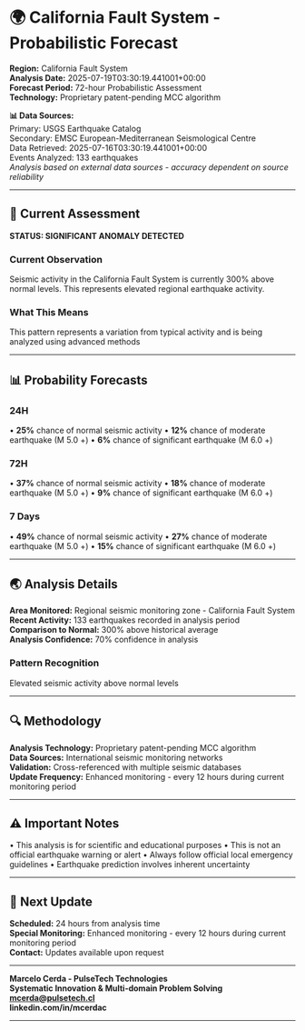 # 🌍 California Fault System - Probabilistic Forecast

**Region:** California Fault System  
**Analysis Date:** 2025-07-19T03:30:19.441001+00:00  
**Forecast Period:** 72-hour Probabilistic Assessment  
**Technology:** Proprietary patent-pending MCC algorithm  

**📊 Data Sources:**  
Primary: USGS Earthquake Catalog  
Secondary: EMSC European-Mediterranean Seismological Centre  
Data Retrieved: 2025-07-16T03:30:19.441001+00:00  
Events Analyzed: 133 earthquakes  
*Analysis based on external data sources - accuracy dependent on source reliability*

---

## 🎯 Current Assessment

**STATUS: SIGNIFICANT ANOMALY DETECTED**

### Current Observation
Seismic activity in the California Fault System is currently 300% above normal levels. This represents elevated regional earthquake activity.

### What This Means
This pattern represents a variation from typical activity and is being analyzed using advanced methods

---

## 📊 Probability Forecasts

### 24H
• **25%** chance of normal seismic activity
• **12%** chance of moderate earthquake (M 5.0 +)
• **6%** chance of significant earthquake (M 6.0 +)

### 72H
• **37%** chance of normal seismic activity
• **18%** chance of moderate earthquake (M 5.0 +)
• **9%** chance of significant earthquake (M 6.0 +)

### 7 Days
• **49%** chance of normal seismic activity
• **27%** chance of moderate earthquake (M 5.0 +)
• **15%** chance of significant earthquake (M 6.0 +)

---

## 🌏 Analysis Details
**Area Monitored:** Regional seismic monitoring zone - California Fault System  
**Recent Activity:** 133 earthquakes recorded in analysis period  
**Comparison to Normal:** 300% above historical average  
**Analysis Confidence:** 70% confidence in analysis  

### Pattern Recognition
Elevated seismic activity above normal levels

---

## 🔍 Methodology
**Analysis Technology:** Proprietary patent-pending MCC algorithm  
**Data Sources:** International seismic monitoring networks  
**Validation:** Cross-referenced with multiple seismic databases  
**Update Frequency:** Enhanced monitoring - every 12 hours during current monitoring period  

---

## ⚠️ Important Notes
• This analysis is for scientific and educational purposes
• This is not an official earthquake warning or alert
• Always follow official local emergency guidelines
• Earthquake prediction involves inherent uncertainty

---

## 📅 Next Update
**Scheduled:** 24 hours from analysis time  
**Special Monitoring:** Enhanced monitoring - every 12 hours during current monitoring period  
**Contact:** Updates available upon request  

---

**Marcelo Cerda - PulseTech Technologies**  
**Systematic Innovation & Multi-domain Problem Solving**  
**mcerda@pulsetech.cl**  
**linkedin.com/in/mcerdac**

---
